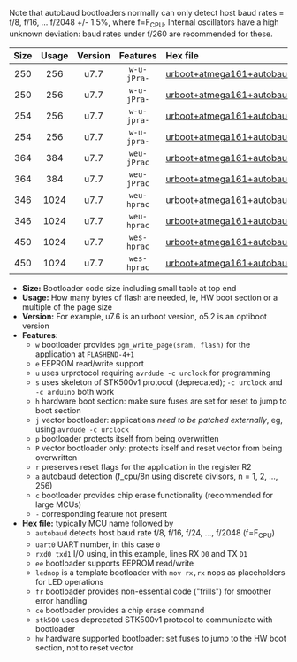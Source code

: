 Note that autobaud bootloaders normally can only detect host baud rates = f/8, f/16, ... f/2048 +/- 1.5%, where f=F<sub>CPU</sub>. Internal oscillators have a high unknown deviation: baud rates under f/260 are recommended for these.

|Size|Usage|Version|Features|Hex file|
|:-:|:-:|:-:|:-:|:--|
|250|256|u7.7|`w-u-jPra-`|[urboot+atmega161+autobaud_uart0_rxd0_txd1_lednop.hex](https://raw.githubusercontent.com/stefanrueger/urboot.hex/main/mcus/atmega161/autobaud/urboot+atmega161+autobaud_uart0_rxd0_txd1_lednop.hex)|
|250|256|u7.7|`w-u-jPra-`|[urboot+atmega161+autobaud_uart1_rxb2_txb3_lednop.hex](https://raw.githubusercontent.com/stefanrueger/urboot.hex/main/mcus/atmega161/autobaud/urboot+atmega161+autobaud_uart1_rxb2_txb3_lednop.hex)|
|254|256|u7.7|`w-u-jpra-`|[urboot+atmega161+autobaud_uart0_rxd0_txd1_lednop_fr.hex](https://raw.githubusercontent.com/stefanrueger/urboot.hex/main/mcus/atmega161/autobaud/urboot+atmega161+autobaud_uart0_rxd0_txd1_lednop_fr.hex)|
|254|256|u7.7|`w-u-jpra-`|[urboot+atmega161+autobaud_uart1_rxb2_txb3_lednop_fr.hex](https://raw.githubusercontent.com/stefanrueger/urboot.hex/main/mcus/atmega161/autobaud/urboot+atmega161+autobaud_uart1_rxb2_txb3_lednop_fr.hex)|
|364|384|u7.7|`weu-jPrac`|[urboot+atmega161+autobaud_uart0_rxd0_txd1_ee_lednop_fr_ce.hex](https://raw.githubusercontent.com/stefanrueger/urboot.hex/main/mcus/atmega161/autobaud/urboot+atmega161+autobaud_uart0_rxd0_txd1_ee_lednop_fr_ce.hex)|
|364|384|u7.7|`weu-jPrac`|[urboot+atmega161+autobaud_uart1_rxb2_txb3_ee_lednop_fr_ce.hex](https://raw.githubusercontent.com/stefanrueger/urboot.hex/main/mcus/atmega161/autobaud/urboot+atmega161+autobaud_uart1_rxb2_txb3_ee_lednop_fr_ce.hex)|
|346|1024|u7.7|`weu-hprac`|[urboot+atmega161+autobaud_uart0_rxd0_txd1_ee_lednop_fr_ce_hw.hex](https://raw.githubusercontent.com/stefanrueger/urboot.hex/main/mcus/atmega161/autobaud/urboot+atmega161+autobaud_uart0_rxd0_txd1_ee_lednop_fr_ce_hw.hex)|
|346|1024|u7.7|`weu-hprac`|[urboot+atmega161+autobaud_uart1_rxb2_txb3_ee_lednop_fr_ce_hw.hex](https://raw.githubusercontent.com/stefanrueger/urboot.hex/main/mcus/atmega161/autobaud/urboot+atmega161+autobaud_uart1_rxb2_txb3_ee_lednop_fr_ce_hw.hex)|
|450|1024|u7.7|`wes-hprac`|[urboot+atmega161+autobaud_uart0_rxd0_txd1_ee_lednop_fr_ce_stk500_hw.hex](https://raw.githubusercontent.com/stefanrueger/urboot.hex/main/mcus/atmega161/autobaud/urboot+atmega161+autobaud_uart0_rxd0_txd1_ee_lednop_fr_ce_stk500_hw.hex)|
|450|1024|u7.7|`wes-hprac`|[urboot+atmega161+autobaud_uart1_rxb2_txb3_ee_lednop_fr_ce_stk500_hw.hex](https://raw.githubusercontent.com/stefanrueger/urboot.hex/main/mcus/atmega161/autobaud/urboot+atmega161+autobaud_uart1_rxb2_txb3_ee_lednop_fr_ce_stk500_hw.hex)|

- **Size:** Bootloader code size including small table at top end
- **Usage:** How many bytes of flash are needed, ie, HW boot section or a multiple of the page size
- **Version:** For example, u7.6 is an urboot version, o5.2 is an optiboot version
- **Features:**
  + `w` bootloader provides `pgm_write_page(sram, flash)` for the application at `FLASHEND-4+1`
  + `e` EEPROM read/write support
  + `u` uses urprotocol requiring `avrdude -c urclock` for programming
  + `s` uses skeleton of STK500v1 protocol (deprecated); `-c urclock` and `-c arduino` both work
  + `h` hardware boot section: make sure fuses are set for reset to jump to boot section
  + `j` vector bootloader: applications *need to be patched externally*, eg, using `avrdude -c urclock`
  + `p` bootloader protects itself from being overwritten
  + `P` vector bootloader only: protects itself and reset vector from being overwritten
  + `r` preserves reset flags for the application in the register R2
  + `a` autobaud detection (f_cpu/8n using discrete divisors, n = 1, 2, ..., 256)
  + `c` bootloader provides chip erase functionality (recommended for large MCUs)
  + `-` corresponding feature not present
- **Hex file:** typically MCU name followed by
  + `autobaud` detects host baud rate f/8, f/16, f/24, ..., f/2048 (f=F<sub>CPU</sub>)
  + `uart0` UART number, in this case `0`
  + `rxd0 txd1` I/O using, in this example, lines RX `D0` and TX `D1`
  + `ee` bootloader supports EEPROM read/write
  + `lednop` is a template bootloader with `mov rx,rx` nops as placeholders for LED operations
  + `fr` bootloader provides non-essential code ("frills") for smoother error handling
  + `ce` bootloader provides a chip erase command
  + `stk500` uses deprecated STK500v1 protocol to communicate with bootloader
  + `hw` hardware supported bootloader: set fuses to jump to the HW boot section, not to reset vector
